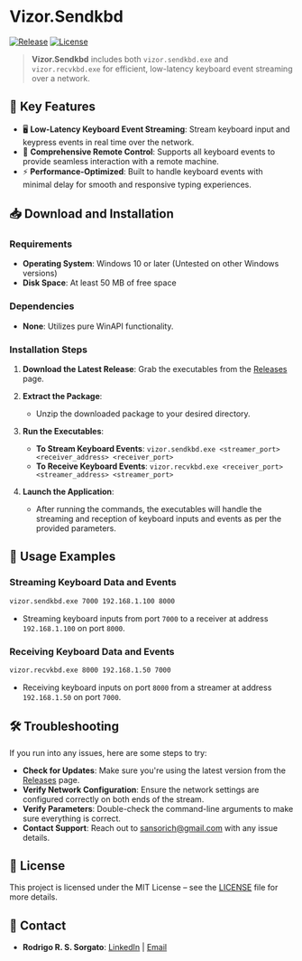 # Vizor.Sendkbd

[![Release](https://img.shields.io/github/v/release/VizorAX/sendkbd)](https://github.com/VizorAX/sendkbd/releases)
[![License](https://img.shields.io/github/license/VizorAX/sendkbd)](LICENSE)

> **Vizor.Sendkbd** includes both `vizor.sendkbd.exe` and `vizor.recvkbd.exe` for efficient, low-latency keyboard event streaming over a network.

🌟 **Key Features**
-------------------

*   🖥️ **Low-Latency Keyboard Event Streaming**: Stream keyboard input and keypress events in real time over the network.
*   🎯 **Comprehensive Remote Control**: Supports all keyboard events to provide seamless interaction with a remote machine.
*   ⚡ **Performance-Optimized**: Built to handle keyboard events with minimal delay for smooth and responsive typing experiences.

📥 **Download and Installation**
-------------------------------

### **Requirements**

*   **Operating System**: Windows 10 or later (Untested on other Windows versions)
*   **Disk Space**: At least 50 MB of free space

### **Dependencies**

*   **None**: Utilizes pure WinAPI functionality.

### **Installation Steps**

1.  **Download the Latest Release**: Grab the executables from the [Releases](https://github.com/VizorAX/sendkbd/releases) page.
    
2.  **Extract the Package**:
    *   Unzip the downloaded package to your desired directory.
    
3.  **Run the Executables**:
    *   **To Stream Keyboard Events**: `vizor.sendkbd.exe <streamer_port> <receiver_address> <receiver_port>`
    *   **To Receive Keyboard Events**: `vizor.recvkbd.exe <receiver_port> <streamer_address> <streamer_port>`

4.  **Launch the Application**:
    *   After running the commands, the executables will handle the streaming and reception of keyboard inputs and events as per the provided parameters.

📖 **Usage Examples**
---------------------
### Streaming Keyboard Data and Events
```bash
vizor.sendkbd.exe 7000 192.168.1.100 8000
```
- Streaming keyboard inputs from port `7000` to a receiver at address `192.168.1.100` on port `8000`.

### Receiving Keyboard Data and Events
```bash
vizor.recvkbd.exe 8000 192.168.1.50 7000
```
- Receiving keyboard inputs on port `8000` from a streamer at address `192.168.1.50` on port `7000`.

🛠️ **Troubleshooting**
-----------------------
If you run into any issues, here are some steps to try:

*   **Check for Updates**: Make sure you're using the latest version from the [Releases](https://github.com/VizorAX/sendkbd/releases) page.
*   **Verify Network Configuration**: Ensure the network settings are configured correctly on both ends of the stream.
*   **Verify Parameters**: Double-check the command-line arguments to make sure everything is correct.
*   **Contact Support**: Reach out to [sansorich@gmail.com](mailto:sansorich@gmail.com) with any issue details.

📄 **License**
--------------
This project is licensed under the MIT License – see the [LICENSE](LICENSE) file for more details.

📧 **Contact**
--------------
- **Rodrigo R. S. Sorgato**: [LinkedIn](https://www.linkedin.com/in/rrssorgato) | [Email](mailto:sansorich@gmail.com)
